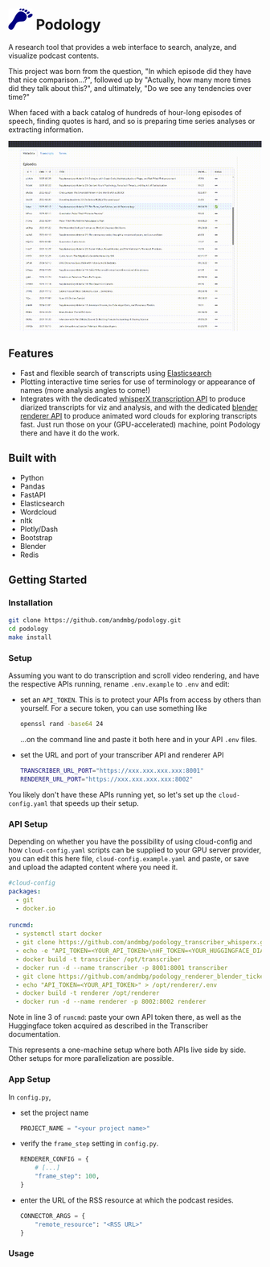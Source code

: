 # ![](podology/assets/favicon.ico) Podology

A research tool that provides a web interface to search, analyze, and visualize podcast contents.

This project was born from the question, "In which episode did they have that nice comparison...?", followed up by "Actually, how many more times did they talk about this?",
and ultimately, "Do we see any tendencies over time?"

When faced with a back catalog of hundreds of hour-long episodes of speech, finding quotes is hard, and so is preparing time series analyses or extracting information. 

![demo gif](demo_readme.gif)

## Features

- Fast and flexible search of transcripts using [Elasticsearch](https://github.com/elastic/elasticsearch)
- Plotting interactive time series for use of terminology or appearance of names (more analysis angles to come!)
- Integrates with the dedicated [whisperX transcription API](https://github.com/andmbg/podology_transcriber_whisperx) to produce diarized transcripts for viz and analysis, and with the dedicated [blender renderer API](https://github.com/andmbg/podology_renderer_blender_ticker) to produce animated word clouds for exploring transcripts fast. Just run those on your (GPU-accelerated) machine, point Podology there and have it do the work.


## Built with

- Python
- Pandas
- FastAPI
- Elasticsearch
- Wordcloud
- nltk
- Plotly/Dash
- Bootstrap
- Blender
- Redis

## Getting Started

### Installation

```bash
git clone https://github.com/andmbg/podology.git
cd podology
make install
```

### Setup

Assuming you want to do transcription and scroll video rendering, and have the respective APIs running, rename `.env.example` to `.env` and edit:

- set an `API_TOKEN`. This is to protect your APIs from access by others than yourself. For a secure token, you can use something like

  ```bash
  openssl rand -base64 24
  ```

  ...on the command line and paste it both here and in your API `.env` files.

- set the URL and port of your transcriber API and renderer API

  ```bash
  TRANSCRIBER_URL_PORT="https://xxx.xxx.xxx.xxx:8001"
  RENDERER_URL_PORT="https://xxx.xxx.xxx.xxx:8002"
  ```

You likely don't have these APIs running yet, so let's set up the `cloud-config.yaml` that speeds up their setup.

### API Setup

Depending on whether you have the possibility of using cloud-config and how `cloud-config.yaml` scripts can be supplied to your GPU server provider, you can edit this here file, `cloud-config.example.yaml` and paste, or save and upload the adapted content where you need it.

```yaml
#cloud-config
packages:
  - git
  - docker.io

runcmd:
  - systemctl start docker
  - git clone https://github.com/andmbg/podology_transcriber_whisperx.git /opt/transcriber
  - echo -e "API_TOKEN=<YOUR_API_TOKEN>\nHF_TOKEN=<YOUR_HUGGINGFACE_DIARIZATION_TOKEN>" > /opt/transcriber/.env
  - docker build -t transcriber /opt/transcriber
  - docker run -d --name transcriber -p 8001:8001 transcriber
  - git clone https://github.com/andmbg/podology_renderer_blender_ticker.git /opt/renderer
  - echo "API_TOKEN=<YOUR_API_TOKEN>" > /opt/renderer/.env
  - docker build -t renderer /opt/renderer
  - docker run -d --name renderer -p 8002:8002 renderer

```

Note in line 3 of `runcmd`: paste your own API token there, as well as the Huggingface token acquired as described in the Transcriber documentation.

This represents a one-machine setup where both APIs live side by side. Other setups for more parallelization are possible.

### App Setup

In `config.py`,

- set the project name

  ```py
  PROJECT_NAME = "<your project name>"
  ```

- verify the `frame_step` setting in `config.py`.

  ```py
  RENDERER_CONFIG = {
      # [...]
      "frame_step": 100,
  }
  ```

- enter the URL of the RSS resource at which the podcast resides.

  ```py
  CONNECTOR_ARGS = {
      "remote_resource": "<RSS URL>"
  }
  ```

### Usage

